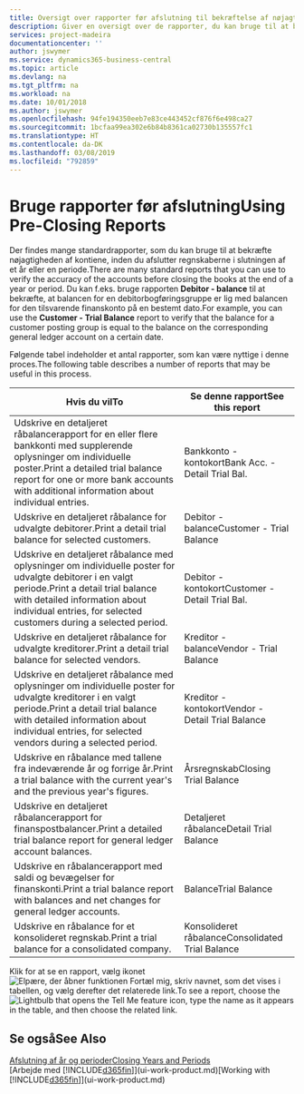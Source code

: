 ```yaml
---
title: Oversigt over rapporter før afslutning til bekræftelse af nøjagtigheden af konti | Microsoft Docs
description: Giver en oversigt over de rapporter, du kan bruge til at bekræfte nøjagtigheden af konti, inden du afslutter regnskaberne i slutningen af et år eller en periode.
services: project-madeira
documentationcenter: ''
author: jswymer
ms.service: dynamics365-business-central
ms.topic: article
ms.devlang: na
ms.tgt_pltfrm: na
ms.workload: na
ms.date: 10/01/2018
ms.author: jswymer
ms.openlocfilehash: 94fe194350eeb7e83ce443452cf876f6e498ca27
ms.sourcegitcommit: 1bcfaa99ea302e6b84b8361ca02730b135557fc1
ms.translationtype: HT
ms.contentlocale: da-DK
ms.lasthandoff: 03/08/2019
ms.locfileid: "792859"
---
```

# <a name="using-pre-closing-reports"></a><span data-ttu-id="b9869-103">Bruge rapporter før afslutning</span><span class="sxs-lookup"><span data-stu-id="b9869-103">Using Pre-Closing Reports</span></span>
<span data-ttu-id="b9869-104">Der findes mange standardrapporter, som du kan bruge til at bekræfte nøjagtigheden af kontiene, inden du afslutter regnskaberne i slutningen af et år eller en periode.</span><span class="sxs-lookup"><span data-stu-id="b9869-104">There are many standard reports that you can use to verify the accuracy of the accounts before closing the books at the end of a year or period.</span></span> <span data-ttu-id="b9869-105">Du kan f.eks. bruge rapporten **Debitor - balance** til at bekræfte, at balancen for en debitorbogføringsgruppe er lig med balancen for den tilsvarende finanskonto på en bestemt dato.</span><span class="sxs-lookup"><span data-stu-id="b9869-105">For example, you can use the **Customer - Trial Balance** report to verify that the balance for a customer posting group is equal to the balance on the corresponding general ledger account on a certain date.</span></span>

<span data-ttu-id="b9869-106">Følgende tabel indeholder et antal rapporter, som kan være nyttige i denne proces.</span><span class="sxs-lookup"><span data-stu-id="b9869-106">The following table describes a number of reports that may be useful in this process.</span></span>

| <span data-ttu-id="b9869-107">Hvis du vil</span><span class="sxs-lookup"><span data-stu-id="b9869-107">To</span></span> | <span data-ttu-id="b9869-108">Se denne rapport</span><span class="sxs-lookup"><span data-stu-id="b9869-108">See this report</span></span> |
| --- | --- |
| <span data-ttu-id="b9869-109">Udskrive en detaljeret råbalancerapport for en eller flere bankkonti med supplerende oplysninger om individuelle poster.</span><span class="sxs-lookup"><span data-stu-id="b9869-109">Print a detailed trial balance report for one or more bank accounts with additional information about individual entries.</span></span> |<span data-ttu-id="b9869-110">Bankkonto - kontokort</span><span class="sxs-lookup"><span data-stu-id="b9869-110">Bank Acc. - Detail Trial Bal.</span></span> |
| <span data-ttu-id="b9869-111">Udskrive en detaljeret råbalance for udvalgte debitorer.</span><span class="sxs-lookup"><span data-stu-id="b9869-111">Print a detail trial balance for selected customers.</span></span> |<span data-ttu-id="b9869-112">Debitor - balance</span><span class="sxs-lookup"><span data-stu-id="b9869-112">Customer - Trial Balance</span></span> |
| <span data-ttu-id="b9869-113">Udskrive en detaljeret råbalance med oplysninger om individuelle poster for udvalgte debitorer i en valgt periode.</span><span class="sxs-lookup"><span data-stu-id="b9869-113">Print a detail trial balance with detailed information about individual entries, for selected customers during a selected period.</span></span> |<span data-ttu-id="b9869-114">Debitor - kontokort</span><span class="sxs-lookup"><span data-stu-id="b9869-114">Customer - Detail Trial Bal.</span></span> |
| <span data-ttu-id="b9869-115">Udskrive en detaljeret råbalance for udvalgte kreditorer.</span><span class="sxs-lookup"><span data-stu-id="b9869-115">Print a detail trial balance for selected vendors.</span></span> |<span data-ttu-id="b9869-116">Kreditor - balance</span><span class="sxs-lookup"><span data-stu-id="b9869-116">Vendor - Trial Balance</span></span> |
| <span data-ttu-id="b9869-117">Udskrive en detaljeret råbalance med oplysninger om individuelle poster for udvalgte kreditorer i en valgt periode.</span><span class="sxs-lookup"><span data-stu-id="b9869-117">Print a detail trial balance with detailed information about individual entries, for selected vendors during a selected period.</span></span> |<span data-ttu-id="b9869-118">Kreditor - kontokort</span><span class="sxs-lookup"><span data-stu-id="b9869-118">Vendor - Detail Trial Balance</span></span> |
| <span data-ttu-id="b9869-119">Udskrive en råbalance med tallene fra indeværende år og forrige år.</span><span class="sxs-lookup"><span data-stu-id="b9869-119">Print a trial balance with the current year's and the previous year's figures.</span></span> |<span data-ttu-id="b9869-120">Årsregnskab</span><span class="sxs-lookup"><span data-stu-id="b9869-120">Closing Trial Balance</span></span> |
| <span data-ttu-id="b9869-121">Udskrive en detaljeret råbalancerapport for finanspostbalancer.</span><span class="sxs-lookup"><span data-stu-id="b9869-121">Print a detailed trial balance report for general ledger account balances.</span></span> |<span data-ttu-id="b9869-122">Detaljeret råbalance</span><span class="sxs-lookup"><span data-stu-id="b9869-122">Detail Trial Balance</span></span> |
| <span data-ttu-id="b9869-123">Udskrive en råbalancerapport med saldi og bevægelser for finanskonti.</span><span class="sxs-lookup"><span data-stu-id="b9869-123">Print a trial balance report with balances and net changes for general ledger accounts.</span></span> |<span data-ttu-id="b9869-124">Balance</span><span class="sxs-lookup"><span data-stu-id="b9869-124">Trial Balance</span></span> |
| <span data-ttu-id="b9869-125">Udskrive en råbalance for et konsolideret regnskab.</span><span class="sxs-lookup"><span data-stu-id="b9869-125">Print a trial balance for a consolidated company.</span></span> |<span data-ttu-id="b9869-126">Konsolideret råbalance</span><span class="sxs-lookup"><span data-stu-id="b9869-126">Consolidated Trial Balance</span></span> |

<span data-ttu-id="b9869-127">Klik for at se en rapport, vælg ikonet ![Elpære, der åbner funktionen Fortæl mig](media/ui-search/search_small.png "Fortæl mig, hvad du vil foretage dig"), skriv navnet, som det vises i tabellen, og vælg derefter det relaterede link.</span><span class="sxs-lookup"><span data-stu-id="b9869-127">To see a report, choose the ![Lightbulb that opens the Tell Me feature](media/ui-search/search_small.png "Tell me what you want to do") icon, type the name as it appears in the table, and then choose the related link.</span></span>

## <a name="see-also"></a><span data-ttu-id="b9869-128">Se også</span><span class="sxs-lookup"><span data-stu-id="b9869-128">See Also</span></span>
[<span data-ttu-id="b9869-129">Afslutning af år og perioder</span><span class="sxs-lookup"><span data-stu-id="b9869-129">Closing Years and Periods</span></span>](year-close-years-periods.md)  
<span data-ttu-id="b9869-130">[Arbejde med [!INCLUDE[d365fin](includes/d365fin_md.md)]](ui-work-product.md)</span><span class="sxs-lookup"><span data-stu-id="b9869-130">[Working with [!INCLUDE[d365fin](includes/d365fin_md.md)]](ui-work-product.md)</span></span>

